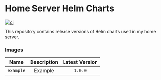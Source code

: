 # Home Server Helm Charts

[![ci](https://github.com/KriegerHomeServer/helm-charts/actions/workflows/release-helm-charts.yaml/badge.svg)](https://github.com/KriegerHomeServer/helm-charts/actions/workflows/release-helm-charts.yaml)

This repository contains release versions of Helm charts used in my home server.

### Images

|   Name    | Description | Latest Version |
| :-------: | :---------: | :------------: |
| `example` |   Example   |    `1.0.0`     |